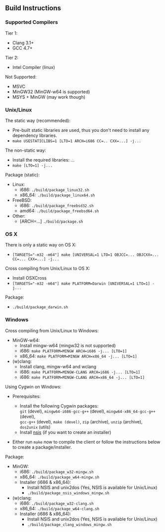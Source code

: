 ## Build Instructions ##

### Supported Compilers ###

Tier 1:

  * Clang 3.1+
  * GCC 4.7+

Tier 2:

  * Intel Compiler (linux)

Not Supported:

  * MSVC
  * MinGW32 (MinGW-w64 is supported)
  * MSYS + MinGW (may work though)

### Unix/Linux ###

The static way (recommended):

  * Pre-built static libraries are used, thus you don't need
    to install any dependency libraries.
  * `make USESTATICLIBS=1 [LTO=1 ARCH=i686 CC=.. CXX=...] -j...`

The non-static way: 

  * Install the required libraries:  ...
  * `make [LTO=1] -j...`

Package (static):

  * Linux:
      * i686: `./build/package_linux32.sh`
      * x86\_64: `./build/package_linux64.sh`
  * FreeBSD:
      * i686: `./build/package_freebsd32.sh`
      * amd64: `./build/package_freebsd64.sh`
  * Other:
      * [ARCH=...] `./build/package.sh`

### OS X ###

There is only a static way on OS X:

  * `[TARGETS="-m32 -m64"] make [UNIVERSAL=1 LTO=1 OBJCC=... OBJCXX=... CC=... CXX=...] -j...`

Cross compiling from Unix/Linux to OS X:

  * Install OSXCross
  * `[TARGETS="-m32 -m64"] make PLATFORM=Darwin [UNIVERSAL=1 LTO=1] -j...`

Package:

  * `./build/package_darwin.sh`

### Windows ###

Cross compiling from Unix/Linux to Windows:

  * MinGW-w64:
      * Install mingw-w64 (mingw32 is not supported)
      * i686: `make PLATFORM=MINGW ARCH=i686 -j... [LTO=1]`
      * x86_64: `make PLATFORM=MINGW ARCH=x86_64 -j... [LTO=1]`
  * (w)clang:
      * Install clang, mingw-w64 and wclang
      * i686: `make PLATFORM=MINGW-CLANG ARCH=i686 -j... [LTO=1]`
      * i686: `make PLATFORM=MINGW-CLANG ARCH=x86_64 -j... [LTO=1]`

Using Cygwin on Windows:

  * Prerequisites:
    * Install the following Cygwin packages:  
      `git` (devel), `mingw64-i686-gcc-g++` (devel), `mingw64-x86_64-gcc-g++` (devel),  
      `gcc-g++` (devel), `make (devel)`, `zip` (archive), `unzip` (archive), `dos2unix` (utils)
    * Install [nsis](http://prdownloads.sourceforge.net/nsis/nsis-2.46-setup.exe?download) (if you want to create an installer)

  * Either run `make` now to compile the client or follow the instructions below  
    to create a package/installer.

Package:

  * MinGW:
      * i686: `./build/package_w32-mingw.sh`
      * x86\_64: `./build/package_w64-mingw.sh`
      * Installer (i686 & x86_64):
          * Install NSIS and unix2dos (Yes, NSIS is available for Unix/Linux)
          * `./build/package_nsis_windows_mingw.sh`
  * (w)clang:
      * i686: `./build/package_w32-clang.sh`
      * x86\_64: `./build/package_w64-clang.sh`
      * Installer (i686 & x86_64):
          * Install NSIS and unix2dos (Yes, NSIS is available for Unix/Linux)
          * `./build/package_clang_windows_mingw.sh`

